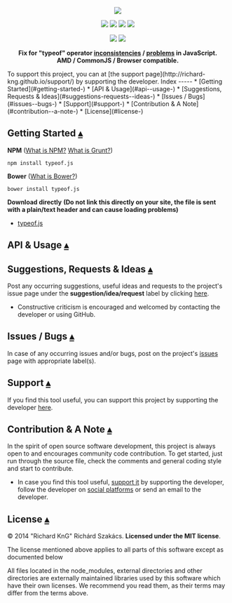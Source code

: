 <p align="center">
    <a id="project-desc-top" href="#project-desc-top"><img src="doc/logo/typeof.js_logo.png"/></a>
</p>
<p align="center">
    <a href="https://travis-ci.org/richard-kng/typeof.js"><img src="https://travis-ci.org/richard-kng/typeof.js.svg?branch=master"/></a>
    <a href="https://coveralls.io/r/richard-kng/typeof.js"><img src="https://img.shields.io/coveralls/richard-kng/typeof.js.svg"/></a>
    <a href="https://david-dm.org/richard-kng/typeof.js"><img src="https://david-dm.org/richard-kng/typeof.js.svg"/></a>
    <a href="https://david-dm.org/richard-kng/typeof.js#info=devDependencies"><img 
src="https://david-dm.org/richard-kng/typeof.js/dev-status.svg"/></a>
</p>
<p align="center">    
    <a href="https://gitter.im/richard-kng/typeof.js?utm_source=badge&utm_medium=badge&utm_campaign=pr-badge"><img src="https://badges.gitter.im/Join Chat.svg"/></a>
    <a href="#license-"><img src="http://img.shields.io/:license-mit-blue.svg"/></a>
</p>
<p align="center">
<b>Fix for "typeof" operator <a href="https://developer.mozilla.org/en-US/docs/Web/JavaScript/Reference/Operators/typeof">inconsistencies</a> / <a href="http://javascript.crockford.com/remedial.html">problems</a> in JavaScript.<br/>
AMD / CommonJS / Browser compatible.</b>
</p>
To support this project, you can at [the support page](http://richard-kng.github.io/support/) by supporting the developer.
Index
-----
 * [Getting Started](#getting-started-)
 * [API & Usage](#api--usage-)
 * [Suggestions, Requests & Ideas](#suggestions-requests--ideas-)
 * [Issues / Bugs](#issues--bugs-)
 * [Support](#support-)
 * [Contribution & A Note](#contribution--a-note-)
 * [License](#license-)

Getting Started [&#9652;](#index)
---------------

__NPM__ ([What is NPM?](https://docs.nodejitsu.com/articles/getting-started/npm/what-is-npm) [What is Grunt?](http://gruntjs.com/))

    npm install typeof.js

__Bower__ ([What is Bower?](http://bower.io/))

    bower install typeof.js

__Download directly__ __(Do not link this directly on your site, the file is sent with a plain/text header and can cause loading problems)__

- [typeof.js](https://raw.githubusercontent.com/richard-kng/typeof.js/master/lib/typeof.js)

API & Usage [&#9652;](#index)
-----------

Suggestions, Requests & Ideas [&#9652;](#index)
-----------------------------
Post any occurring suggestions, useful ideas and requests to the project's issue page under the __suggestion/idea/request__ label by clicking [here](https://github.com/richard-kng/typeof.js/labels/suggestion/idea/request).

 - Constructive criticism is encouraged and welcomed by contacting the developer or using GitHub.

Issues / Bugs [&#9652;](#index)
-------------
In case of any occurring issues and/or bugs, post on the project's [issues](https://github.com/richard-kng/typeof.js/issues) page with appropriate label(s).

Support [&#9652;](#index)
-------
If you find this tool useful, you can support this project by supporting the developer [here](http://richard-kng.github.io/support/).

Contribution & A Note [&#9652;](#index)
---------------------
In the spirit of open source software development, this project is always open to and encourages community code contribution. To get started, just run through the source file, check the comments and general coding style and start to contribute.

- In case you find this tool useful, [support it](http://richard-kng.github.io/support/) by supporting the developer, follow the developer on [social platforms](http://richard-kng.github.io/support/#social) or send an email to the developer.

License [&#9652;](#index)
-------
&copy; 2014 "Richard KnG" Richárd Szakács. __Licensed under the MIT license__.

The license mentioned above applies to all parts of this software except as
documented below

All files located in the node_modules, external directories and other directories are
externally maintained libraries used by this software which have their
own licenses. We recommend you read them, as their terms may differ from
the terms above.
